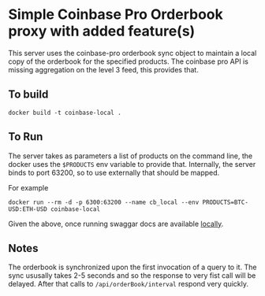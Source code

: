 # Simple Coinbase Pro Orderbook proxy with added feature(s)

This server uses the coinbase-pro orderbook sync object to maintain a local copy of
the orderbook for the specified products.  The coinbase pro API is missing aggregation
on the level 3 feed, this provides that.


## To build 

    docker build -t coinbase-local .

## To Run

The server takes as parameters a list of products on the command line, the docker uses
the `$PRODUCTS` env variable to provide that.  Internally, the server binds to port
63200, so to use externally that should be mapped.

For example

    docker run --rm -d -p 6300:63200 --name cb_local --env PRODUCTS=BTC-USD:ETH-USD coinbase-local

Given the above, once running swaggar docs are available [locally](http://localhost:6300/api/docs).

## Notes

The orderbook is synchronized upon the first invocation of a query to it.  The sync ususally takes
2-5 seconds and so the response to very fist call will be delayed.  After that calls to `/api/orderBook/interval`
respond very quickly.
